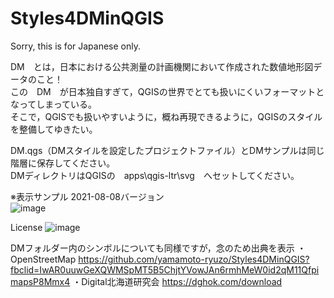 # Styles4DMinQGIS<BR>
Sorry, this is for Japanese only.<BR>

DM　とは，日本における公共測量の計画機関において作成された数値地形図データのこと！<BR>
この　DM　が日本独自すぎて，QGISの世界でとても扱いにくいフォーマットとなってしまっている。<BR>
そこで，QGISでも扱いやすいように，概ね再現できるように，QGISのスタイルを整備してゆきたい。<BR>

DM.qgs（DMスタイルを設定したプロジェクトファイル）とDMサンプルは同じ階層に保存してください。<BR>
DMディレクトリはQGISの　apps\qgis-ltr\svg　へセットしてください。<BR>

※表示サンプル 2021-08-08バージョン<BR>
![image](https://user-images.githubusercontent.com/86514652/128618182-dbb06100-a64c-4e6b-befd-84733ab71ead.png)

License
![image](https://user-images.githubusercontent.com/86514652/128626932-6968d862-6016-42fa-bf5b-d14e15851e19.png)

DMフォルダー内のシンボルについても同様ですが，念のため出典を表示
  ・OpenStreetMap
    https://github.com/yamamoto-ryuzo/Styles4DMinQGIS?fbclid=IwAR0uuwGeXQWMSpMT5B5ChjtYVowJAn6rmhMeW0id2qM11QfpimapsP8Mmx4
  ・Digital北海道研究会
    https://dghok.com/download
